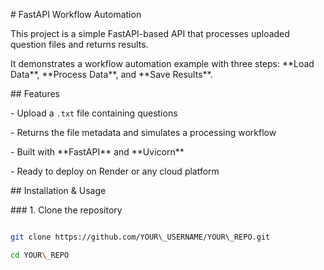 \# FastAPI Workflow Automation



This project is a simple FastAPI-based API that processes uploaded question files and returns results.  

It demonstrates a workflow automation example with three steps: \*\*Load Data\*\*, \*\*Process Data\*\*, and \*\*Save Results\*\*.



\## Features

\- Upload a `.txt` file containing questions

\- Returns the file metadata and simulates a processing workflow

\- Built with \*\*FastAPI\*\* and \*\*Uvicorn\*\*

\- Ready to deploy on Render or any cloud platform



\## Installation \& Usage



\### 1. Clone the repository

```bash

git clone https://github.com/YOUR\_USERNAME/YOUR\_REPO.git

cd YOUR\_REPO



